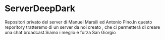 # ServerDeepDark
Repositori privato del server di Manuel Marsili ed Antonio Pino.In questo reporitory tratteremo di un server da noi creato , che ci permetterà di creare una chat broadcast.Siamo i meglio e forza San Giorgio 
